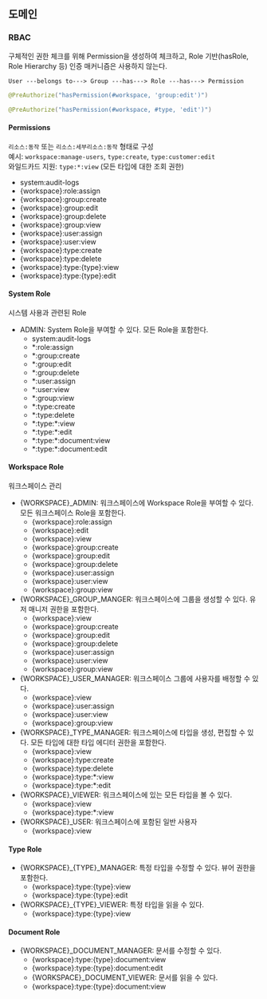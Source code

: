 ## 도메인

### RBAC
구체적인 권한 체크를 위해 Permission을 생성하여 체크하고, Role 기반(hasRole, Role Hierarchy 등) 인증 매커니즘은 사용하지 않는다.

```
User ---belongs to---> Group ---has---> Role ---has---> Permission
```

```kotlin
@PreAuthorize("hasPermission(#workspace, 'group:edit')")

@PreAuthorize("hasPermission(#workspace, #type, 'edit')") 
```

#### Permissions
`리소스:동작` 또는 `리소스:세부리소스:동작` 형태로 구성\
예시: `workspace:manage-users`, `type:create`, `type:customer:edit`\
와일드카드 지원: `type:*:view` (모든 타입에 대한 조회 권한)


  - system:audit-logs
  - {workspace}:role:assign
  - {workspace}:group:create
  - {workspace}:group:edit
  - {workspace}:group:delete
  - {workspace}:group:view
  - {workspace}:user:assign
  - {workspace}:user:view
  - {workspace}:type:create
  - {workspace}:type:delete
  - {workspace}:type:{type}:view 
  - {workspace}:type:{type}:edit

#### System Role
시스템 사용과 관련된 Role
  - ADMIN: System Role을 부여할 수 있다. 모든 Role을 포함한다.
    - system:audit-logs
    - *:role:assign
    - *:group:create
    - *:group:edit
    - *:group:delete
    - *:user:assign
    - *:user:view
    - *:group:view
    - *:type:create
    - *:type:delete
    - \*:type:*:view
    - \*:type:*:edit
    - \*:type:*:document:view
    - \*:type:*:document:edit

#### Workspace Role
워크스페이스 관리
  - {WORKSPACE}_ADMIN: 워크스페이스에 Workspace Role을 부여할 수 있다. 모든 워크스페이스 Role을 포함한다.
    - {workspace}:role:assign
    - {workspace}:edit
    - {workspace}:view
    - {workspace}:group:create
    - {workspace}:group:edit
    - {workspace}:group:delete
    - {workspace}:user:assign
    - {workspace}:user:view
    - {workspace}:group:view
  - {WORKSPACE}_GROUP_MANGER: 워크스페이스에 그룹을 생성할 수 있다. 유저 매니저 권한을 포함한다.
    - {workspace}:view
    - {workspace}:group:create
    - {workspace}:group:edit
    - {workspace}:group:delete
    - {workspace}:user:assign
    - {workspace}:user:view
    - {workspace}:group:view
  - {WORKSPACE}_USER_MANAGER: 워크스페이스 그룹에 사용자를 배정할 수 있다.
    - {workspace}:view
    - {workspace}:user:assign
    - {workspace}:user:view
    - {workspace}:group:view
  - {WORKSPACE}_TYPE_MANAGER: 워크스페이스에 타입을 생성, 편집할 수 있다. 모든 타입에 대한 타입 에디터 권한을 포함한다.
    - {workspace}:view
    - {workspace}:type:create
    - {workspace}:type:delete
    - {workspace}:type:*:view
    - {workspace}:type:*:edit
  - {WORKSPACE}_VIEWER: 워크스페이스에 있는 모든 타입을 볼 수 있다.
    - {workspace}:view
    - {workspace}:type:*:view
  - {WORKSPACE}_USER: 워크스페이스에 포함된 일반 사용자
    - {workspace}:view

#### Type Role
  - {WORKSPACE}_{TYPE}_MANAGER: 특정 타입을 수정할 수 있다. 뷰어 권한을 포함한다.
    - {workspace}:type:{type}:view
    - {workspace}:type:{type}:edit
  - {WORKSPACE}_{TYPE}_VIEWER: 특정 타입을 읽을 수 있다.
    - {workspace}:type:{type}:view

#### Document Role
  - {WORKSPACE}_DOCUMENT_MANAGER: 문서를 수정할 수 있다. 
    - {workspace}:type:{type}:document:view
    - {workspace}:type:{type}:document:edit
    - {WORKSPACE}_DOCUMENT_VIEWER: 문서를 읽을 수 있다.
    - {workspace}:type:{type}:document:view